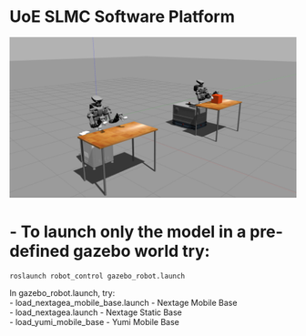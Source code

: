 # UoE SLMC Software Platform

![Alt text](/pics/multi_robots.png "Multi Robots")

# - To launch only the model in a pre-defined gazebo world try:

    roslaunch robot_control gazebo_robot.launch
    
In gazebo_robot.launch, try:  
    - load_nextagea_mobile_base.launch - Nextage Mobile Base  
    - load_nextagea.launch - Nextage Static Base  
    - load_yumi_mobile_base - Yumi Mobile Base  
